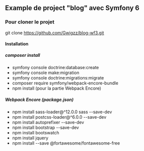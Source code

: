 ## Example de project "blog" avec Symfony 6

### Pour cloner le projet

git clone https://github.com/Gwigzz/blog-wf3.git

#### Installation

##### composer install
* symfony console doctrine:database:create
* symfony console make:migration
* symfony console doctrine:migrations:migrate
* composer require symfony/webpack-encore-bundle
* npm install (pour la partie Webpack Encore)

##### Webpack Encore (package.json)

* npm install sass-loader@^12.0.0 sass --save-dev
* npm install postcss-loader@^6.0.0 --save-dev
* npm install autoprefixer --save-dev
* npm install bootstrap --save-dev
* npm install bootswatch
* npm install jquery
* npm install --save @fortawesome/fontawesome-free

